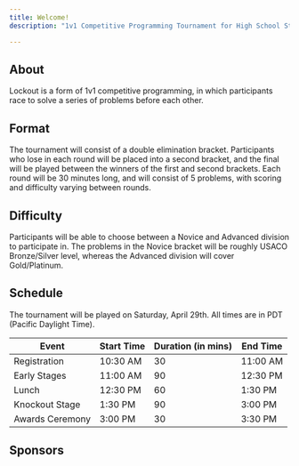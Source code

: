 ```yaml
---
title: Welcome!
description: "1v1 Competitive Programming Tournament for High School Students across the USA."

---
```




## About
Lockout is a form of 1v1 competitive programming, in which participants race to solve a series of problems before each other.

## Format

The tournament will consist of a double elimination bracket. Participants who lose in each round will be placed into a second bracket, and the final will be played between the winners of the first and second brackets. Each round will be 30 minutes long, and will consist of 5 problems, with scoring and difficulty varying between rounds.

## Difficulty

Participants will be able to choose between a Novice and Advanced division to participate in. The problems in the Novice bracket will be roughly USACO Bronze/Silver level, whereas the Advanced division will cover Gold/Platinum.

## Schedule

The tournament will be played on Saturday, April 29th. All times are in PDT (Pacific Daylight Time).

| Event | Start Time | Duration (in mins) | End Time |
| --- | --- | --- | --- |
| Registration | 10:30 AM | 30 | 11:00 AM |
| Early Stages | 11:00 AM | 90 | 12:30 PM |
| Lunch | 12:30 PM | 60 | 1:30 PM |
| Knockout Stage | 1:30 PM | 90 | 3:00 PM |
| Awards Ceremony | 3:00 PM | 30 | 3:30 PM |


## Sponsors
